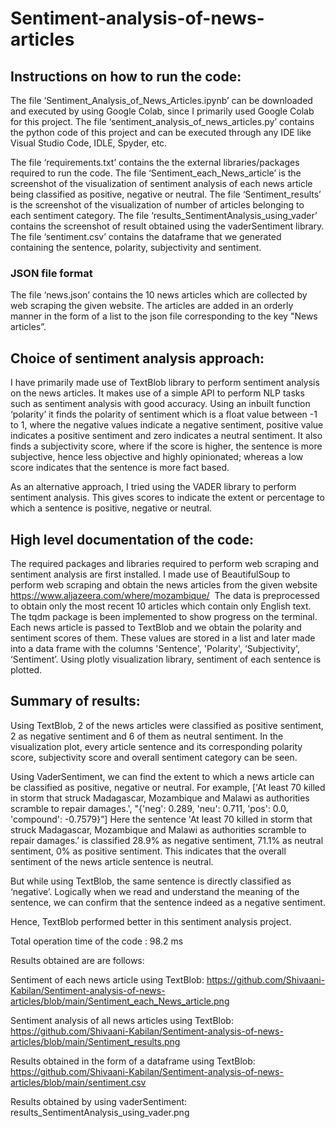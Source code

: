 # Sentiment-analysis-of-news-articles

## Instructions on how to run the code:

The file ‘Sentiment_Analysis_of_News_Articles.ipynb’ can be downloaded and executed by using Google Colab, since I primarily used Google Colab for this project.
The file ‘sentiment_analysis_of_news_articles.py’ contains the python code of this project and can be executed through any IDE like Visual Studio Code, IDLE, Spyder, etc.

The file ‘requirements.txt’ contains the the external libraries/packages required to run the code.
The file ‘Sentiment_each_News_article’ is the screenshot of the visualization of sentiment analysis of each news article being classified as positive, negative or neutral.
The file ‘Sentiment_results’ is the screenshot of the visualization of number of articles belonging to each sentiment category.
The file ‘results_SentimentAnalysis_using_vader’ contains the screenshot of result obtained using the vaderSentiment library.
The file ‘sentiment.csv’ contains the dataframe that we generated containing the sentence, polarity, subjectivity and sentiment.

### JSON file format
The file ‘news.json’ contains the 10 news articles which are collected by web scraping the given website. The articles are added in an orderly manner in the form of a list to the json file corresponding to the key "News articles”.

## Choice of sentiment analysis approach:

I have primarily made use of TextBlob library to perform sentiment analysis on the news articles. It makes use of a simple API to perform NLP tasks such as sentiment analysis with good accuracy. Using an inbuilt function ‘polarity’ it finds the polarity of sentiment which is a float value between -1 to 1, where the negative values indicate a negative sentiment, positive value indicates a positive sentiment and zero indicates a neutral sentiment. It also finds a subjectivity score, where if the score is higher, the sentence is more subjective, hence less objective and highly opinionated; whereas a low score indicates that the sentence is more fact based.

As an alternative approach, I tried using the VADER library to perform sentiment analysis. This gives scores to indicate the extent or percentage to which a sentence is positive, negative or neutral.

## High level documentation of the code:

The required packages and libraries required to perform web scraping and sentiment analysis are first installed.
I made use of BeautifulSoup to perform web scraping and obtain the news articles from the given website https://www.aljazeera.com/where/mozambique/  The data is preprocessed to obtain only the most recent 10 articles which contain only English text. The tqdm package is been implemented to show progress on the terminal.
Each news article is passed to TextBlob and we obtain the polarity and sentiment scores of them. These values are stored in a list and later made into a data frame with the columns 'Sentence', 'Polarity', ‘Subjectivity', ‘Sentiment’.
Using plotly visualization library, sentiment of each sentence is plotted. 

## Summary of results:
Using TextBlob, 2 of the news articles were classified as positive sentiment, 2 as negative sentiment and 6 of them as neutral sentiment. In the visualization plot, every article sentence and its corresponding polarity score, subjectivity score and overall sentiment category can be seen.

Using VaderSentiment, we can find the extent to which a news article can be classified as positive, negative or neutral. 
For example, 
['At least 70 killed in storm that struck Madagascar, Mozambique and Malawi as authorities scramble to repair damages.', "{'neg': 0.289, 'neu': 0.711, 'pos': 0.0, 'compound': -0.7579}”]
Here the sentence 'At least 70 killed in storm that struck Madagascar, Mozambique and Malawi as authorities scramble to repair damages.’ is classified 28.9% as negative sentiment, 71.1% as neutral sentiment, 0% as positive sentiment. This indicates that the overall sentiment of the news article sentence is neutral. 

But while using TextBlob, the same sentence is directly classified as ‘negative’. 
Logically when we read and understand the meaning of the sentence, we can confirm that the sentence indeed as a negative sentiment.

Hence, TextBlob performed better in this sentiment analysis project.

Total operation time of the code : 98.2 ms

Results obtained are are follows:

Sentiment of each news article using TextBlob:
https://github.com/Shivaani-Kabilan/Sentiment-analysis-of-news-articles/blob/main/Sentiment_each_News_article.png

Sentiment analysis of all news articles using TextBlob:
https://github.com/Shivaani-Kabilan/Sentiment-analysis-of-news-articles/blob/main/Sentiment_results.png

Results obtained in the form of a dataframe using TextBlob:
https://github.com/Shivaani-Kabilan/Sentiment-analysis-of-news-articles/blob/main/sentiment.csv

Results obtained by using vaderSentiment:
results_SentimentAnalysis_using_vader.png

